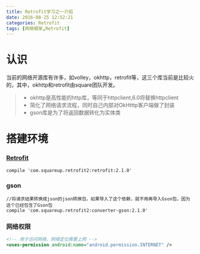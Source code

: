 ```yaml
---
title: Retrofit学习之一介绍
date: 2016-08-25 12:52:21
categories: Retrofit
tags: [网络框架,Retrofit]
---
```

# 认识
当前的网络开源库有许多，如volley，okhttp，retrofit等，这三个库当前是比较火的，其中，okhttp和retrofit由square团队开发。
>* okhttp是高性能的http库，等同于httpclient,6.0将替换httpclient
>* 简化了网络请求流程，同时自己内部对OkHtttp客户端做了封装
>* gson库是为了将返回数据转化为实体类

# 搭建环境
### [Retrofit](http://square.github.io/retrofit/)
```
compile 'com.squareup.retrofit2:retrofit:2.1.0'
```
### gson
```
//将请求结果转换成json的json转换包，如果导入了这个依赖，就不用再导入Gson包，因为这个已经包含了Gson包
compile 'com.squareup.retrofit2:converter-gson:2.1.0'
```
### 网络权限
```xml
<!-- 用于访问网络，网络定位需要上网 -->
<uses-permission android:name="android.permission.INTERNET" />
```
 